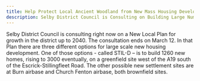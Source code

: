 ```yaml
---
title: Help Protect Local Ancient Woodland from New Mass Housing Development
description: Selby District Council is Consulting on Building Large Numbers of New Homes on A Greenfield Site
---
```


Selby District Council is consulting right now on a New Local Plan for growth in the district up to 2040. The consultation ends on March 12. In that Plan there are three different options for large scale new housing development. One of those options - called STIL-D – is to build 1260 new homes, rising to 3000 eventually, on a greenfield site west of the A19 south of the Escrick-Stillingfleet Road. The other possible new settlement sites are at Burn airbase and Church Fenton airbase, both brownfield sites.
